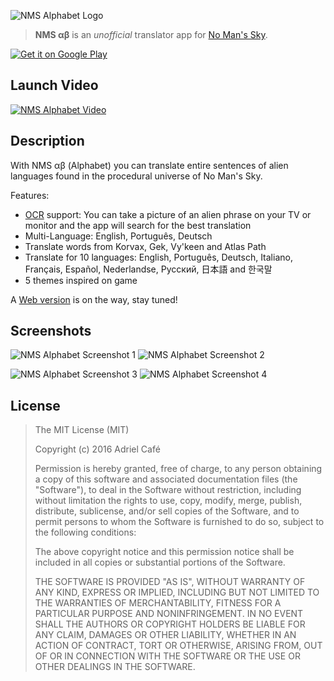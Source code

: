 ![NMS Alphabet Logo](https://raw.githubusercontent.com/adrielcafe/NMSAlphabetAndroidApp/master/images/banner.jpg)

> **NMS αβ** is an *unofficial* translator app for [No Man's Sky](http://no-mans-sky.com).

[![Get it on Google Play](https://raw.githubusercontent.com/adrielcafe/NMSAlphabetAndroidApp/master/images/google-play.png)](https://play.google.com/store/apps/details?id=cafe.adriel.nmsalphabet.free "Get it on Google Play")

## Launch Video
[![NMS Alphabet Video](http://img.youtube.com/vi/HGlN-uAjj_s/0.jpg)](https://www.youtube.com/watch?v=HGlN-uAjj_s "NMS Alphabet video")

## Description
With NMS αβ (Alphabet) you can translate entire sentences of alien languages found in the procedural universe of No Man's Sky.

Features:
- [OCR](https://en.wikipedia.org/wiki/Optical_character_recognition) support: You can take a picture of an alien phrase on your TV or monitor and the app will search for the best translation
- Multi-Language: English, Português, Deutsch
- Translate words from Korvax, Gek, Vy'keen and Atlas Path
- Translate for 10 languages: English, Português, Deutsch, Italiano, Français, Español, Nederlandse, Pусский, 日本語 and 한국말 
- 5 themes inspired on game

A [Web version](https://github.com/adrielcafe/NMSAlphabetWeb) is on the way, stay tuned!

## Screenshots
![NMS Alphabet Screenshot 1](https://raw.githubusercontent.com/adrielcafe/NMSAlphabetAndroidApp/master/images/nms-alphabet-1.jpg) ![NMS Alphabet Screenshot 2](https://raw.githubusercontent.com/adrielcafe/NMSAlphabetAndroidApp/master/images/nms-alphabet-2.jpg)
 
![NMS Alphabet Screenshot 3](https://raw.githubusercontent.com/adrielcafe/NMSAlphabetAndroidApp/master/images/nms-alphabet-3.jpg) ![NMS Alphabet Screenshot 4](https://raw.githubusercontent.com/adrielcafe/NMSAlphabetAndroidApp/master/images/nms-alphabet-4.jpg)
 
## License
> The MIT License (MIT)
> 
> Copyright (c) 2016 Adriel Café
> 
> Permission is hereby granted, free of charge, to any person obtaining a copy of this software and associated documentation files (the "Software"), to deal in the Software without restriction, including without limitation the rights to use, copy, modify, merge, publish, distribute, sublicense, and/or sell copies of the Software, and to permit persons to whom the Software is furnished to do so, subject to the following conditions:
> 
> The above copyright notice and this permission notice shall be included in all copies or substantial portions of the Software.
> 
> THE SOFTWARE IS PROVIDED "AS IS", WITHOUT WARRANTY OF ANY KIND, EXPRESS OR IMPLIED, INCLUDING BUT NOT LIMITED TO THE WARRANTIES OF MERCHANTABILITY, FITNESS FOR A PARTICULAR PURPOSE AND NONINFRINGEMENT. IN NO EVENT SHALL THE AUTHORS OR COPYRIGHT HOLDERS BE LIABLE FOR ANY CLAIM, DAMAGES OR OTHER LIABILITY, WHETHER IN AN ACTION OF CONTRACT, TORT OR OTHERWISE, ARISING FROM, OUT OF OR IN CONNECTION WITH THE SOFTWARE OR THE USE OR OTHER DEALINGS IN THE SOFTWARE.